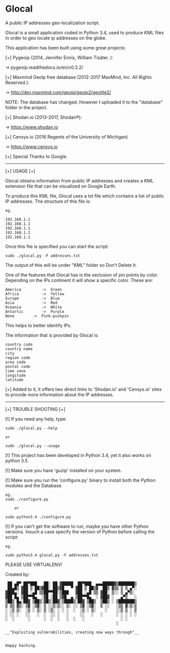 # Glocal
A public IP addresses geo-localization script.

Glocal is a small application coded in Python 3.4, used to produce KML files
in order to geo locate ip addresses on the globe.

This application has been built using some great projects:

[+] Pygeoip (2014, Jennifer Ennis, William Tisäter. ):

-> pygeoip.readthedocs.io/en/v0.3.2/

[+] Maxmind GeoIp free database (2012-2017 MaxMind, Inc. All Rights Reserved.):

-> http://dev.maxmind.com/geoip/geoip2/geolite2/

NOTE: The database has changed. However I uploaded it to the "database" folder in
the project.

[+] Shodan.io (2013-2017, Shodan®):

-> https://www.shodan.io

[+] Censys.io (2016 Regents of the University of Michigan)

-> https://www.censys.io

[+] Special Thanks to Google.

------------------------------------------------------------------------------------------

[+] USAGE [+]

Glocal obtains information from public IP addresses and creates a KML extension file
that can be visualized on Google Earth.

To produce this KML file, Glocal uses a txt file which contains a list of public
IP addresses. The structure of this file is:

	eg.

	192.168.1.1
	192.168.1.1
	192.168.1.1
	192.168.1.1
	192.168.1.1

Once this file is specified you can start the script:

	sudo ./glocal.py -F addresses.txt


The output of this will be under "KML" folder so Don't Delete It.

One of the features that Glocal has is the seclusion of pin points by color. Depending
on the IPs continent it will show a specific color. These are:

	America        	-> 	Green
	Africa         	-> 	Yellow
	Europe         	-> 	Blue
	Asia           	-> 	Red
	Oceania        	-> 	White
	Antartic       	-> 	Purple
	None		->	Pink-pushpin

This helps to better identify IPs.

The information that is provided by Glocal is:

	country code
	country name
	city
	region code
	area code
	postal code
	time zone
	longitude
	latitude

[+] Added to it, it offers two direct links to 'Shodan.io' and 'Censys.oi' sites to provide
more information about the IP addresses.

------------------------------------------------------------------------------------------
[+] TROUBLE SHOOTING [+]


[!] If you need any help, type:
	
	sudo ./glocal.py --help

	or

	sudo ./glocal.py --usage

[!] This project has been developed  in Python 3.4, yet it also works on python 3.5.

[!] Make sure you have 'guzip' installed on your system.

[!] Make sure you run the 'configure.py' binary to install both the Python modules and the Database.

	eg.
	sudo ./configure.py
		
		or
		
	sudo python3.4 ./configure.py

[!] If you can't get the software to run, maybe you have other Python versions. Insuch a case specify the version of Python before calling the script:

	eg.

	sudo python3.4 glocal.py -F addresses.txt


PLEASE USE VIRTUALENV!

Created by:
									
	 ██ ▄█▀ ██▀███   ██░ ██ ▓█████  ██▀███  ▄▄▄█████▓▒███████▒	
 	 ██▄█▒ ▓██ ▒ ██▒▓██░ ██▒▓█   ▀ ▓██ ▒ ██▒▓  ██▒ ▓▒▒ ▒ ▒ ▄▀░	
	▓███▄░ ▓██ ░▄█ ▒▒██▀▀██░▒███   ▓██ ░▄█ ▒▒ ▓██░ ▒░░ ▒ ▄▀▒░ 	
	▓██ █▄ ▒██▀▀█▄  ░▓█ ░██ ▒▓█  ▄ ▒██▀▀█▄  ░ ▓██▓ ░   ▄▀▒   ░	
	▒██▒ █▄░██▓ ▒██▒░▓█▒░██▓░▒████▒░██▓ ▒██▒  ▒██▒ ░ ▒███████▒	
	▒ ▒▒ ▓▒░ ▒▓ ░▒▓░ ▒ ░░▒░▒░░ ▒░ ░░ ▒▓ ░▒▓░  ▒ ░░   ░▒▒ ▓░▒░▒	
	░ ░▒ ▒░  ░▒ ░ ▒░ ▒ ░▒░ ░ ░ ░  ░  ░▒ ░ ▒░    ░    ░░▒ ▒ ░ ▒	
	░ ░░ ░   ░░   ░  ░  ░░ ░   ░     ░░   ░   ░      ░ ░ ░ ░ ░	
	░  ░      ░      ░  ░  ░   ░  ░   ░                ░ ░    	
	                                                 ░        	
									
	__"Exploiting vulnerabilities, creating new ways through"__	


    Happy hacking.
    
